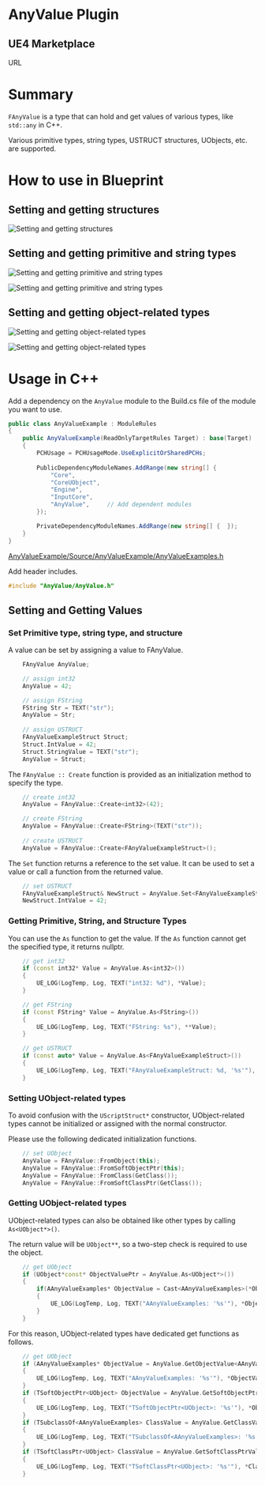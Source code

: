 # AnyValue Plugin


## UE4 Marketplace

URL

# Summary

`FAnyValue` is a type that can hold and get values of various types, like `std::any` in C++.

Various primitive types, string types, USTRUCT structures, UObjects, etc. are supported.


# How to use in Blueprint

## Setting and getting structures

![Setting and getting structures](./img/bp5_1.png)

## Setting and getting primitive and string types

![Setting and getting primitive and string types](./img/bp5_2.png)

![Setting and getting primitive and string types](./img/bp5_3.png)

## Setting and getting object-related types

![Setting and getting object-related types](./img/bp5_4.png)

![Setting and getting object-related types](./img/bp5_5.png)

# Usage in C++

Add a dependency on the `AnyValue` module to the Build.cs file of the module you want to use.

```cs
public class AnyValueExample : ModuleRules
{
	public AnyValueExample(ReadOnlyTargetRules Target) : base(Target)
	{
		PCHUsage = PCHUsageMode.UseExplicitOrSharedPCHs;
	
		PublicDependencyModuleNames.AddRange(new string[] {
			"Core",
			"CoreUObject",
			"Engine",
			"InputCore",
			"AnyValue",		// Add dependent modules
		});

		PrivateDependencyModuleNames.AddRange(new string[] {  });
	}
}
```

[AnyValueExample/Source/AnyValueExample/AnyValueExamples.h](AnyValueExample/Source/AnyValueExample/AnyValueExamples.h)

Add header includes.

```cpp
#include "AnyValue/AnyValue.h"
```

## Setting and Getting Values

### Set Primitive type, string type, and structure

A value can be set by assigning a value to FAnyValue.

```cpp
    FAnyValue AnyValue;

    // assign int32
    AnyValue = 42;

    // assign FString
    FString Str = TEXT("str");
    AnyValue = Str;
    
    // assign USTRUCT
    FAnyValueExampleStruct Struct;
    Struct.IntValue = 42;
    Struct.StringValue = TEXT("str");
    AnyValue = Struct;
```

The `FAnyValue :: Create` function is provided as an initialization method to specify the type.

```cpp
    // create int32
    AnyValue = FAnyValue::Create<int32>(42);

    // create FString
    AnyValue = FAnyValue::Create<FString>(TEXT("str"));
    
    // create USTRUCT
    AnyValue = FAnyValue::Create<FAnyValueExampleStruct>();
```

The `Set` function returns a reference to the set value.
It can be used to set a value or call a function from the returned value.

```cpp
    // set USTRUCT
    FAnyValueExampleStruct& NewStruct = AnyValue.Set<FAnyValueExampleStruct>();
    NewStruct.IntValue = 42;
```

### Getting Primitive, String, and Structure Types

You can use the `As` function to get the value.
If the `As` function cannot get the specified type, it returns nullptr.

```cpp
    // get int32
    if (const int32* Value = AnyValue.As<int32>())
    {
        UE_LOG(LogTemp, Log, TEXT("int32: %d"), *Value);
    }

    // get FString
    if (const FString* Value = AnyValue.As<FString>())
    {
        UE_LOG(LogTemp, Log, TEXT("FString: %s"), **Value);
    }

    // get USTRUCT
    if (const auto* Value = AnyValue.As<FAnyValueExampleStruct>())
    {
        UE_LOG(LogTemp, Log, TEXT("FAnyValueExampleStruct: %d, '%s'"), Value->IntValue, *Value->StringValue);
    }
```

### Setting UObject-related types

To avoid confusion with the `UScriptStruct*` constructor, UObject-related types cannot be initialized or assigned with the normal constructor.

Please use the following dedicated initialization functions.

```cpp
    // set UObject
    AnyValue = FAnyValue::FromObject(this);
    AnyValue = FAnyValue::FromSoftObjectPtr(this);
    AnyValue = FAnyValue::FromClass(GetClass());
    AnyValue = FAnyValue::FromSoftClassPtr(GetClass());
```

### Getting UObject-related types

UObject-related types can also be obtained like other types by calling `As<UObject*>()`.

The return value will be `UObject**`, so a two-step check is required to use the object.

```cpp
	// get UObject
    if (UObject*const* ObjectValuePtr = AnyValue.As<UObject*>())
    {
        if(AAnyValueExamples* ObjectValue = Cast<AAnyValueExamples>(*ObjectValuePtr))
        {
            UE_LOG(LogTemp, Log, TEXT("AAnyValueExamples: '%s'"), *ObjectValue->GetName());
        }
    }
```

For this reason, UObject-related types have dedicated get functions as follows.

```cpp
    // get UObject
    if (AAnyValueExamples* ObjectValue = AnyValue.GetObjectValue<AAnyValueExamples>())
    {
        UE_LOG(LogTemp, Log, TEXT("AAnyValueExamples: '%s'"), *ObjectValue->GetName());
    }
    if (TSoftObjectPtr<UObject> ObjectValue = AnyValue.GetSoftObjectPtrValue())
    {
        UE_LOG(LogTemp, Log, TEXT("TSoftObjectPtr<UObject>: '%s'"), *ObjectValue.ToString());
    }
    if (TSubclassOf<AAnyValueExamples> ClassValue = AnyValue.GetClassValue<AAnyValueExamples>())
    {
        UE_LOG(LogTemp, Log, TEXT("TSubclassOf<AAnyValueExamples>: '%s'"), *ClassValue->GetName());
    }
    if (TSoftClassPtr<UObject> ClassValue = AnyValue.GetSoftClassPtrValue())
    {
        UE_LOG(LogTemp, Log, TEXT("TSoftClassPtr<UObject>: '%s'"), *ClassValue.ToString());
    }
```


